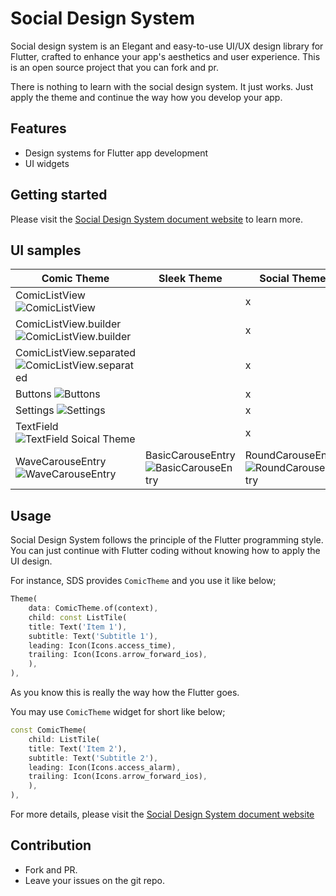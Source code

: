 # Social Design System

Social design system is an Elegant and easy-to-use UI/UX design library for Flutter, crafted to enhance your app's aesthetics and user experience. This is an open source project that you can fork and pr.

There is nothing to learn with the social design system. It just works. Just apply the theme and continue the way how you develop your app.


## Features

- Design systems for Flutter app development
- UI widgets

## Getting started

Please visit the [Social Design System document website](https://thruthesky.github.io/social_design_system/) to learn more.


## UI samples


| Comic Theme    | Sleek Theme          | Social Theme        |
| -------------------------- | --------------------- | --------------------------- |
| ComicListView![ComicListView](https://thruthesky.github.io/social_design_system/images/comic_list_view.jpg) | | x |
| ComicListView.builder ![ComicListView.builder](https://thruthesky.github.io/social_design_system/images/comic_list_view_builder.jpg) | | x |
| ComicListView.separated ![ComicListView.separated](https://thruthesky.github.io/social_design_system/images/comic_list_view_separated.jpg) | | x |
| Buttons ![Buttons](https://thruthesky.github.io/social_design_system/images/buttons.jpg) |  | x |
| Settings ![Settings](https://thruthesky.github.io/social_design_system/images/settings.jpg) |  | x |
| TextField ![TextField Soical Theme](https://thruthesky.github.io/social_design_system/images/comic.text_field.jpg) | | x |
|WaveCarouseEntry ![WaveCarouseEntry](https://thruthesky.github.io/social_design_system/images/wave_carousel_entry.gif)|BasicCarouseEntry ![BasicCarouseEntry](https://thruthesky.github.io/social_design_system/images/basic_carousel_entry.gif)|RoundCarouseEntry ![RoundCarouseEntry](https://thruthesky.github.io/social_design_system/images/round_carousel_entry.gif)|



## Usage


Social Design System follows the principle of the Flutter programming style. You can just continue with Flutter coding without knowing how to apply the UI design.

For instance, SDS provides `ComicTheme` and you use it like below;

```dart
Theme(
    data: ComicTheme.of(context),
    child: const ListTile(
    title: Text('Item 1'),
    subtitle: Text('Subtitle 1'),
    leading: Icon(Icons.access_time),
    trailing: Icon(Icons.arrow_forward_ios),
    ),
),
```

As you know this is really the way how the Flutter goes.


You may use `ComicTheme` widget for short like below;

```dart
const ComicTheme(
    child: ListTile(
    title: Text('Item 2'),
    subtitle: Text('Subtitle 2'),
    leading: Icon(Icons.access_alarm),
    trailing: Icon(Icons.arrow_forward_ios),
    ),
),
```



For more details, please visit the [Social Design System document website](https://thruthesky.github.io/social_design_system/)

## Contribution

- Fork and PR.
- Leave your issues on the git repo.


